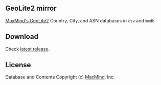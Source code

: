 ## GeoLite2 mirror
[MaxMind's GeoLite2](https://dev.maxmind.com/geoip/geoip2/geolite2/) Country, City, and ASN databases in `csv` and `mmdb`.

## Download
Check [latest release](https://github.com/PrxyHunter/GeoLite2/releases/latest).

## License
Database and Contents Copyright (c) [MaxMind](https://www.maxmind.com/), Inc.